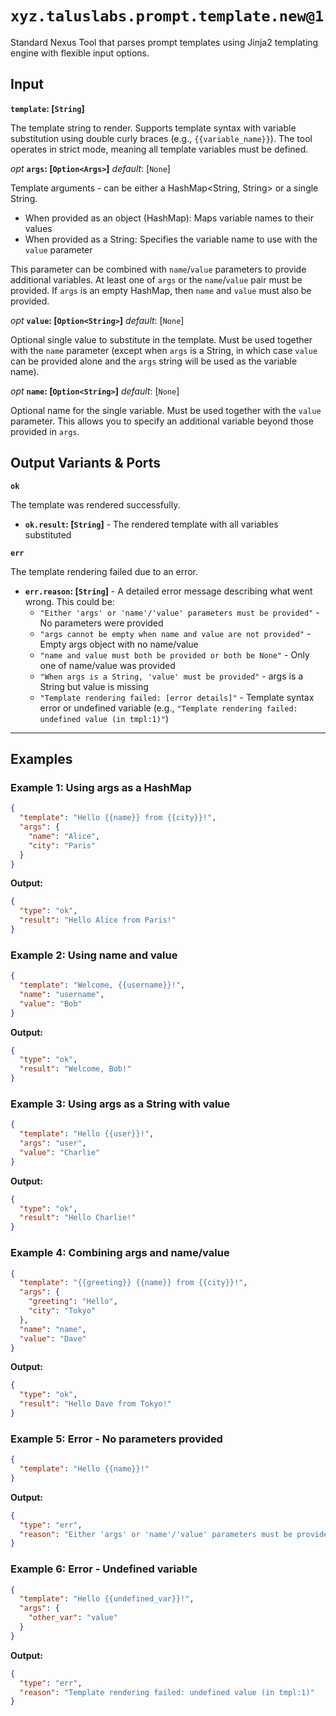 # `xyz.taluslabs.prompt.template.new@1`

Standard Nexus Tool that parses prompt templates using Jinja2 templating engine with flexible input options.

## Input

**`template`: [`String`]**

The template string to render. Supports template syntax with variable substitution using double curly braces (e.g., `{{variable_name}}`). The tool operates in strict mode, meaning all template variables must be defined.

_opt_ **`args`: [`Option<Args>`]** _default_: [`None`]

Template arguments - can be either a HashMap<String, String> or a single String.

- When provided as an object (HashMap): Maps variable names to their values
- When provided as a String: Specifies the variable name to use with the `value` parameter

This parameter can be combined with `name`/`value` parameters to provide additional variables. At least one of `args` or the `name`/`value` pair must be provided. If `args` is an empty HashMap, then `name` and `value` must also be provided.

_opt_ **`value`: [`Option<String>`]** _default_: [`None`]

Optional single value to substitute in the template. Must be used together with the `name` parameter (except when `args` is a String, in which case `value` can be provided alone and the `args` string will be used as the variable name).

_opt_ **`name`: [`Option<String>`]** _default_: [`None`]

Optional name for the single variable. Must be used together with the `value` parameter. This allows you to specify an additional variable beyond those provided in `args`.

## Output Variants & Ports

**`ok`**

The template was rendered successfully.

- **`ok.result`: [`String`]** - The rendered template with all variables substituted

**`err`**

The template rendering failed due to an error.

- **`err.reason`: [`String`]** - A detailed error message describing what went wrong. This could be:
  - `"Either 'args' or 'name'/'value' parameters must be provided"` - No parameters were provided
  - `"args cannot be empty when name and value are not provided"` - Empty args object with no name/value
  - `"name and value must both be provided or both be None"` - Only one of name/value was provided
  - `"When args is a String, 'value' must be provided"` - args is a String but value is missing
  - `"Template rendering failed: [error details]"` - Template syntax error or undefined variable (e.g., `"Template rendering failed: undefined value (in tmpl:1)"`)

---

## Examples

### Example 1: Using args as a HashMap

```json
{
  "template": "Hello {{name}} from {{city}}!",
  "args": {
    "name": "Alice",
    "city": "Paris"
  }
}
```

**Output:**

```json
{
  "type": "ok",
  "result": "Hello Alice from Paris!"
}
```

### Example 2: Using name and value

```json
{
  "template": "Welcome, {{username}}!",
  "name": "username",
  "value": "Bob"
}
```

**Output:**

```json
{
  "type": "ok",
  "result": "Welcome, Bob!"
}
```

### Example 3: Using args as a String with value

```json
{
  "template": "Hello {{user}}!",
  "args": "user",
  "value": "Charlie"
}
```

**Output:**

```json
{
  "type": "ok",
  "result": "Hello Charlie!"
}
```

### Example 4: Combining args and name/value

```json
{
  "template": "{{greeting}} {{name}} from {{city}}!",
  "args": {
    "greeting": "Hello",
    "city": "Tokyo"
  },
  "name": "name",
  "value": "Dave"
}
```

**Output:**

```json
{
  "type": "ok",
  "result": "Hello Dave from Tokyo!"
}
```

### Example 5: Error - No parameters provided

```json
{
  "template": "Hello {{name}}!"
}
```

**Output:**

```json
{
  "type": "err",
  "reason": "Either 'args' or 'name'/'value' parameters must be provided"
}
```

### Example 6: Error - Undefined variable

```json
{
  "template": "Hello {{undefined_var}}!",
  "args": {
    "other_var": "value"
  }
}
```

**Output:**

```json
{
  "type": "err",
  "reason": "Template rendering failed: undefined value (in tmpl:1)"
}
```
